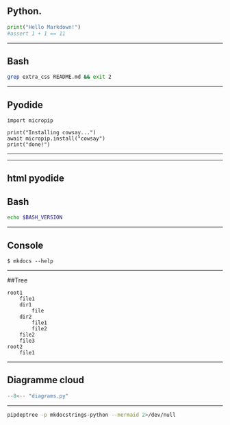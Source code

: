 ## Python. 

```python exec="on"
print("Hello Markdown!")
#assert 1 + 1 == 11
```

---

## Bash  
```bash exec="1" source="tabbed-left" returncode="2"
grep extra_css README.md && exit 2
```

---

## Pyodide  
 ```pyodide
import micropip

print("Installing cowsay...")
await micropip.install("cowsay")
print("done!")
```

---

---

## html pyodide


## Bash  
```bash exec="1" source="material-block"
echo $BASH_VERSION
```

---

## Console  
```console exec="1" source="console"
$ mkdocs --help
```

---

##Tree

```tree
root1
    file1
    dir1
        file
    dir2
        file1
        file2
    file2
    file3
root2
    file1
```

---

## Diagramme cloud
```python exec="true" html="true" source="tabbed-right" title="Diagrams"
--8<-- "diagrams.py"
```

---

```bash exec="1" result="mermaid"
pipdeptree -p mkdocstrings-python --mermaid 2>/dev/null
```